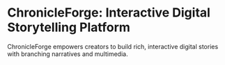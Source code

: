 # ChronicleForge: Interactive Digital Storytelling Platform
ChronicleForge empowers creators to build rich, interactive digital stories with branching narratives and multimedia.
